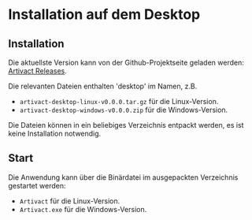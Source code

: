 # Installation auf dem Desktop

## Installation

Die aktuellste Version kann von der Github-Projektseite geladen werden: [Artivact Releases](https://github.com/arassec/artivact/releases/latest). 

Die relevanten Dateien enthalten 'desktop' im Namen, z.B.

- ```artivact-desktop-linux-v0.0.0.tar.gz``` für die Linux-Version.
- ```artivact-desktop-windows-v0.0.0.zip``` für die Windows-Version.

Die Dateien können in ein beliebiges Verzeichnis entpackt werden, es ist keine Installation notwendig.

## Start

Die Anwendung kann über die Binärdatei im ausgepackten Verzeichnis gestartet werden:

- ```Artivact``` für die Linux-Version.
- ```Artivact.exe``` für die Windows-Version.
